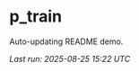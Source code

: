 # p_train

Auto-updating README demo.

<!--START_SECTION:status-->
_Last run: 2025-08-25 15:22 UTC_
<!--END_SECTION:status-->



































































































































